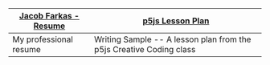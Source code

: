
[Jacob Farkas - Resume](resume.html)   |   [p5js Lesson Plan](lesson-plan.html)
------------ | -------------
My professional resume | Writing Sample -- A lesson plan from the p5js Creative Coding class
